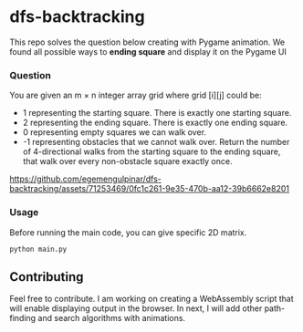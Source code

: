 # dfs-backtracking

This repo solves the question below creating with Pygame animation.
We found all possible ways to **ending square** and display it on the Pygame UI
### Question

You are given an m × n integer array grid where grid [i][j] could be:
-  1 representing the starting square. There is exactly one starting square.
- 2 representing the ending square. There is exactly one ending square.
- 0 representing empty squares we can walk over.
- -1 representing obstacles that we cannot walk over.
Return the number of 4-directional walks from the starting square to the ending square, that walk over every non-obstacle square exactly once.


https://github.com/egemengulpinar/dfs-backtracking/assets/71253469/0fc1c261-9e35-470b-aa12-39b6662e8201


### Usage
Before running the main code, you can give specific 2D matrix. 

``` python main.py ``` 

## Contributing

Feel free to contribute. I am working on creating a WebAssembly script that will enable displaying output in the browser. In next, I will add other path-finding and search algorithms with animations.
